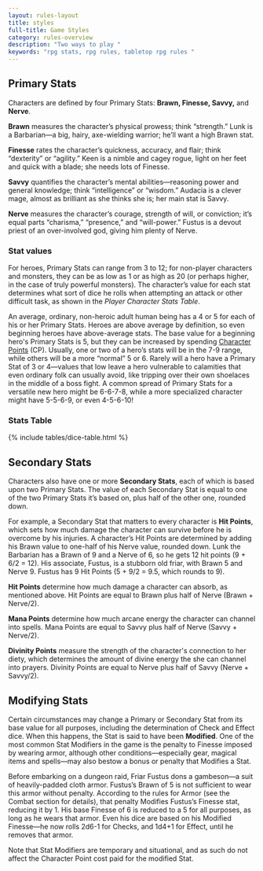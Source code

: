 ```yaml
---
layout: rules-layout
title: styles
full-title: Game Styles
category: rules-overview
description: "Two ways to play "
keywords: "rpg stats, rpg rules, tabletop rpg rules "
---
```


## Primary Stats

Characters are defined by four Primary Stats: **Brawn, Finesse, Savvy,** and **Nerve**.

**Brawn** measures the character’s physical prowess; think “strength.” Lunk is a Barbarian&mdash;a big, hairy, axe-wielding warrior; he’ll want a high Brawn stat.

**Finesse** rates the character’s quickness, accuracy, and flair; think “dexterity” or “agility.” Keen is a nimble and cagey rogue, light on her feet and quick with a blade; she needs lots of Finesse.

**Savvy** quantifies the character’s mental abilities—reasoning power and general knowledge; think “intelligence” or “wisdom.” Audacia is a clever mage, almost as brilliant as she thinks she is; her main stat is Savvy.

**Nerve** measures the character’s courage, strength of will, or conviction; it’s equal parts “charisma,” “presence,” and “will-power.” Fustus is a devout priest of an over-involved god, giving him plenty of Nerve.

### Stat values

For heroes, Primary Stats can range from 3 to 12; for non-player characters and monsters, they can be as low as 1 or as high as 20 (or perhaps higher, in the case of truly powerful monsters). The character’s value for each stat determines what sort of dice he rolls when attempting an attack or other difficult task, as shown in the _Player Character Stats Table_.

An average, ordinary, non-heroic adult human being has a 4 or 5 for each of his or her Primary Stats. Heroes are above average by definition, so even beginning heroes have above-average stats. The base value for a beginning hero's Primary Stats is 5, but they can be increased by spending [Character Points]({{site.url}}/rules-chars/0006/02/01/character-points.html) (CP). Usually, one or two of a hero’s stats will be in the 7-9 range, while others will be a more “normal” 5 or 6. Rarely will a hero have a Primary Stat of 3 or 4&mdash;values that low leave a hero vulnerable to calamities that even ordinary folk can usually avoid, like tripping over their own shoelaces in the middle of a boss fight. A common spread of Primary Stats for a versatile new hero might be 6-6-7-8, while a more specialized character might have 5-5-6-9, or even 4-5-6-10!

### Stats Table
{% include tables/dice-table.html %}

## Secondary Stats
Characters also have one or more **Secondary Stats**, each of which is based upon two Primary Stats. The value of each Secondary Stat is equal to one of the two Primary Stats it’s based on, plus half of the other one, rounded down.

For example, a Secondary Stat that matters to every character is **Hit Points**, which sets how much damage the character can survive before he is overcome by his injuries. A character’s Hit Points are determined by adding his Brawn value to one-half of his Nerve value, rounded down. Lunk the Barbarian has a Brawn of 9 and a Nerve of 6, so he gets 12 hit points (9 + 6/2 = 12). His associate, Fustus, is a stubborn old friar, with Brawn 5 and Nerve 9. Fustus has 9 Hit Points (5 + 9/2 = 9.5, which rounds to 9).

**Hit Points** determine how much damage a character can absorb, as mentioned above. Hit Points are equal to Brawn plus half of Nerve (Brawn + Nerve/2).

**Mana Points** determine how much arcane energy the character can channel into spells. Mana Points are equal to Savvy plus half of Nerve (Savvy + Nerve/2).

**Divinity Points** measure the strength of the character's connection to her diety, which determines the amount of divine energy the she can channel into prayers. Divinity Points are equal to Nerve plus half of Savvy (Nerve + Savvy/2).

## Modifying Stats
Certain circumstances may change a Primary or Secondary Stat from its base value for all purposes, including the determination of Check and Effect dice. When this happens, the Stat is said to have been **Modified**. One of the most common Stat Modifiers in the game is the penalty to Finesse imposed by wearing armor, although other conditions&mdash;especially gear, magical items and spells&mdash;may also bestow a bonus or penalty that Modifies a Stat.

Before embarking on a dungeon raid, Friar Fustus dons a gambeson&mdash;a suit of heavily-padded cloth armor. Fustus’s Brawn of 5 is not sufficient to wear this armor without penalty. According to the rules for Armor (see the Combat section for details), that penalty Modifies Fustus’s Finesse stat, reducing it by 1. His base Finesse of 6 is reduced to a 5 for all purposes, as long as he wears that armor. Even his dice are based on his Modified Finesse&mdash;he now rolls 2d6-1 for Checks, and 1d4+1 for Effect, until he removes that armor.

Note that Stat Modifiers are temporary and situational, and as such do not affect the Character Point cost paid for the modified Stat.

